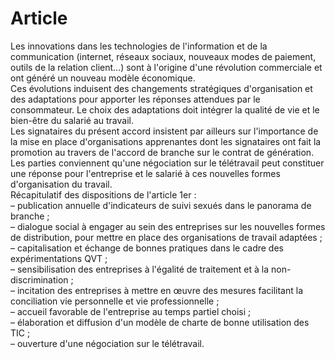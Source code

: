 # Article

  
Les innovations dans les technologies de l'information et de la communication (internet, réseaux sociaux, nouveaux modes de paiement, outils de la relation client…) sont à l'origine d'une révolution commerciale et ont généré un nouveau modèle économique.  
Ces évolutions induisent des changements stratégiques d'organisation et des adaptations pour apporter les réponses attendues par le consommateur. Le choix des adaptations doit intégrer la qualité de vie et le bien-être du salarié au travail.  
Les signataires du présent accord insistent par ailleurs sur l'importance de la mise en place d'organisations apprenantes dont les signataires ont fait la promotion au travers de l'accord de branche sur le contrat de génération.  
Les parties conviennent qu'une négociation sur le télétravail peut constituer une réponse pour l'entreprise et le salarié à ces nouvelles formes d'organisation du travail.  
Récapitulatif des dispositions de l'article 1er :  
– publication annuelle d'indicateurs de suivi sexués dans le panorama de branche ;  
– dialogue social à engager au sein des entreprises sur les nouvelles formes de distribution, pour mettre en place des organisations de travail adaptées ;  
– capitalisation et échange de bonnes pratiques dans le cadre des expérimentations QVT ;  
– sensibilisation des entreprises à l'égalité de traitement et à la non-discrimination ;  
– incitation des entreprises à mettre en œuvre des mesures facilitant la conciliation vie personnelle et vie professionnelle ;  
– accueil favorable de l'entreprise au temps partiel choisi ;  
– élaboration et diffusion d'un modèle de charte de bonne utilisation des TIC ;  
– ouverture d'une négociation sur le télétravail.

